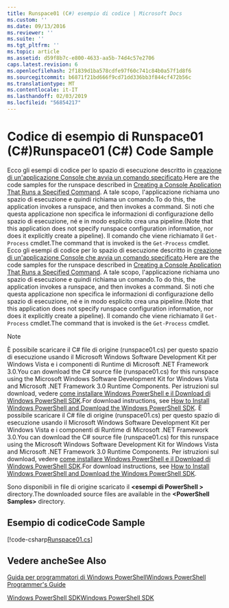 ```yaml
---
title: Runspace01 (C#) esempio di codice | Microsoft Docs
ms.custom: ''
ms.date: 09/13/2016
ms.reviewer: ''
ms.suite: ''
ms.tgt_pltfrm: ''
ms.topic: article
ms.assetid: d59f8b7c-e800-4633-aa5b-74d4c57e2706
caps.latest.revision: 6
ms.openlocfilehash: 2f1839d1ba578cdfe97f60c741c84b0a57f1d8f6
ms.sourcegitcommit: b6871f21bd666f9cd71dd336bb3f844cf472b56c
ms.translationtype: MT
ms.contentlocale: it-IT
ms.lasthandoff: 02/03/2019
ms.locfileid: "56854217"
---
```

# <a name="runspace01-c-code-sample"></a><span data-ttu-id="53463-102">Codice di esempio di Runspace01 (C#)</span><span class="sxs-lookup"><span data-stu-id="53463-102">Runspace01 (C#) Code Sample</span></span>

<span data-ttu-id="53463-103">Ecco gli esempi di codice per lo spazio di esecuzione descritto in [creazione di un'applicazione Console che avvia un comando specificato](http://msdn.microsoft.com/en-us/793a6570-a072-4799-840b-172f28ce620e).</span><span class="sxs-lookup"><span data-stu-id="53463-103">Here are the code samples for the runspace described in [Creating a Console Application That Runs a Specified Command](http://msdn.microsoft.com/en-us/793a6570-a072-4799-840b-172f28ce620e).</span></span> <span data-ttu-id="53463-104">A tale scopo, l'applicazione richiama uno spazio di esecuzione e quindi richiama un comando.</span><span class="sxs-lookup"><span data-stu-id="53463-104">To do this, the application invokes a runspace, and then invokes a command.</span></span> <span data-ttu-id="53463-105">Si noti che questa applicazione non specifica le informazioni di configurazione dello spazio di esecuzione, né e in modo esplicito crea una pipeline.</span><span class="sxs-lookup"><span data-stu-id="53463-105">(Note that this application does not specify runspace configuration information, nor does it explicitly create a pipeline).</span></span> <span data-ttu-id="53463-106">Il comando che viene richiamato il `Get-Process` cmdlet.</span><span class="sxs-lookup"><span data-stu-id="53463-106">The command that is invoked is the `Get-Process` cmdlet.</span></span>
<span data-ttu-id="53463-107">Ecco gli esempi di codice per lo spazio di esecuzione descritto in [creazione di un'applicazione Console che avvia un comando specificato](http://msdn.microsoft.com/en-us/793a6570-a072-4799-840b-172f28ce620e).</span><span class="sxs-lookup"><span data-stu-id="53463-107">Here are the code samples for the runspace described in [Creating a Console Application That Runs a Specified Command](http://msdn.microsoft.com/en-us/793a6570-a072-4799-840b-172f28ce620e).</span></span> <span data-ttu-id="53463-108">A tale scopo, l'applicazione richiama uno spazio di esecuzione e quindi richiama un comando.</span><span class="sxs-lookup"><span data-stu-id="53463-108">To do this, the application invokes a runspace, and then invokes a command.</span></span> <span data-ttu-id="53463-109">Si noti che questa applicazione non specifica le informazioni di configurazione dello spazio di esecuzione, né e in modo esplicito crea una pipeline.</span><span class="sxs-lookup"><span data-stu-id="53463-109">(Note that this application does not specify runspace configuration information, nor does it explicitly create a pipeline).</span></span> <span data-ttu-id="53463-110">Il comando che viene richiamato il `Get-Process` cmdlet.</span><span class="sxs-lookup"><span data-stu-id="53463-110">The command that is invoked is the `Get-Process` cmdlet.</span></span>

> [!NOTE]
> <span data-ttu-id="53463-111">È possibile scaricare il C# file di origine (runspace01.cs) per questo spazio di esecuzione usando il Microsoft Windows Software Development Kit per Windows Vista e i componenti di Runtime di Microsoft .NET Framework 3.0.</span><span class="sxs-lookup"><span data-stu-id="53463-111">You can download the C# source file (runspace01.cs) for this runspace using the Microsoft Windows Software Development Kit for Windows Vista and Microsoft .NET Framework 3.0 Runtime Components.</span></span> <span data-ttu-id="53463-112">Per istruzioni sul download, vedere [come installare Windows PowerShell e il Download di Windows PowerShell SDK](/powershell/developer/installing-the-windows-powershell-sdk).</span><span class="sxs-lookup"><span data-stu-id="53463-112">For download instructions, see [How to Install Windows PowerShell and Download the Windows PowerShell SDK](/powershell/developer/installing-the-windows-powershell-sdk).</span></span>
> <span data-ttu-id="53463-113">È possibile scaricare il C# file di origine (runspace01.cs) per questo spazio di esecuzione usando il Microsoft Windows Software Development Kit per Windows Vista e i componenti di Runtime di Microsoft .NET Framework 3.0.</span><span class="sxs-lookup"><span data-stu-id="53463-113">You can download the C# source file (runspace01.cs) for this runspace using the Microsoft Windows Software Development Kit for Windows Vista and Microsoft .NET Framework 3.0 Runtime Components.</span></span> <span data-ttu-id="53463-114">Per istruzioni sul download, vedere [come installare Windows PowerShell e il Download di Windows PowerShell SDK](/powershell/developer/installing-the-windows-powershell-sdk).</span><span class="sxs-lookup"><span data-stu-id="53463-114">For download instructions, see [How to Install Windows PowerShell and Download the Windows PowerShell SDK](/powershell/developer/installing-the-windows-powershell-sdk).</span></span>
>
> <span data-ttu-id="53463-115">Sono disponibili in file di origine scaricato il  **\<esempi di PowerShell >** directory.</span><span class="sxs-lookup"><span data-stu-id="53463-115">The downloaded source files are available in the **\<PowerShell Samples>** directory.</span></span>

## <a name="code-sample"></a><span data-ttu-id="53463-116">Esempio di codice</span><span class="sxs-lookup"><span data-stu-id="53463-116">Code Sample</span></span>

[!code-csharp[Runspace01.cs](../../powershell-sdk-samples/SDK-2.0/csharp/Runspace01/Runspace01.cs#L11-L62 "Runspace01.cs")]

## <a name="see-also"></a><span data-ttu-id="53463-117">Vedere anche</span><span class="sxs-lookup"><span data-stu-id="53463-117">See Also</span></span>

[<span data-ttu-id="53463-118">Guida per programmatori di Windows PowerShell</span><span class="sxs-lookup"><span data-stu-id="53463-118">Windows PowerShell Programmer's Guide</span></span>](./windows-powershell-programmer-s-guide.md)

[<span data-ttu-id="53463-119">Windows PowerShell SDK</span><span class="sxs-lookup"><span data-stu-id="53463-119">Windows PowerShell SDK</span></span>](../windows-powershell-reference.md)